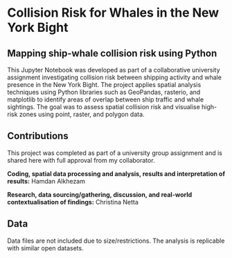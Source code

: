 # Collision Risk for Whales in the New York Bight
## Mapping ship-whale collision risk using Python
This Jupyter Notebook was developed as part of a collaborative university assignment investigating collision risk between shipping activity and whale presence in the New York Bight.
The project applies spatial analysis techniques using Python libraries such as GeoPandas, rasterio, and matplotlib to identify areas of overlap between ship traffic and whale sightings. The goal was to assess spatial collision risk and visualise high-risk zones using point, raster, and polygon data.

## Contributions
This project was completed as part of a university group assignment and is shared here with full approval from my collaborator.

**Coding, spatial data processing and analysis, results and interpretation of results:** Hamdan Alkhezam

**Research, data sourcing/gathering, discussion, and real-world contextualisation of findings:** Christina Netta

## Data
Data files are not included due to size/restrictions. The analysis is replicable with similar open datasets.
